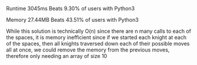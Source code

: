 Runtime
3045ms
Beats 9.30% of users with Python3

Memory
27.44MB
Beats 43.51% of users with Python3

While this solution is technically O(n) since there are n many calls to each
of the spaces, it is memory inefficient since if we started each knight at
each of the spaces, then all knights traversed down each of their possible moves
all at once, we could remove the memory from the previous moves, therefore only
needing an array of size 10

